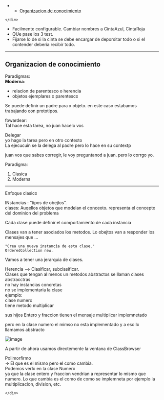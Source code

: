 <!DOCTYPE html>
<html>

<head>
  <meta charset="utf-8">
  <meta name="viewport" content="width=device-width, initial-scale=1.0">
  <title>Clase VIII</title>
  <link rel="stylesheet" href="https://stackedit.io/style.css" />
</head>

<body class="stackedit">
  <div class="stackedit__left">
    <div class="stackedit__toc">
      
<ul>
<li>
<ul>
<li><a href="#organizacion-de-conocimiento">Organizacion de conocimiento</a></li>
</ul>
</li>
</ul>

    </div>
  </div>
  <div class="stackedit__right">
    <div class="stackedit__html">
      <ul>
<li>Facilmente configurable. Cambiar nombres a CintaAzul, CintaRoja</li>
<li>QUe pase los 3 test.</li>
<li>Fijarse lo de si la cinta se debe encargar de deporsitar todo o si el contender deberia recibir todo.</li>
</ul>
<hr>
<h2 id="organizacion-de-conocimiento">Organizacion de conocimiento</h2>
<p>Paradigmas:<br>
<strong>Moderna</strong>:</p>
<ul>
<li>relacion de parentesco o herencia</li>
<li>objetos ejemplares o parentesco</li>
</ul>
<p>Se puede definir un padre para x objeto. en este caso estabamos trabajando con prototipos.</p>
<p>fowardear:<br>
Tal hace esta tarea, no juan hacelo vos</p>
<p>Delegar<br>
yo hago la tarea pero en otro contexto<br>
La ejecucuin se la delega al padre pero lo hace en su contextp</p>
<p>juan vos que sabes corregir, le voy preguntanod a juan. pero lo corrgo yo.</p>
<p>Paradigma:</p>
<ol>
<li>Clasica</li>
<li>Moderna</li>
</ol>
<hr>
<p>Enfoque clasico</p>
<p>INstancias : “tipos de obejtos”.<br>
clases: Auqellos objetos que modelan el conceoto. representa el concepto del dominion del problema</p>
<p>Cada clase puede definir el comportamiento de cada instancia</p>
<p>Clases van a tener asociados los metodos. Lo obejtos van a responder los mensajes que …</p>
<pre class=" language-smalltalk"><code class="prism  language-smalltalk"><span class="token comment">"Crea una nueva instancia de esta clase."</span>
OrderedCollection <span class="token keyword">new</span><span class="token punctuation">.</span> 
</code></pre>
<p>Vamos a tener una jerarquia de clases.</p>
<p>Herencia --&gt; Clasificar, subclasificar.<br>
Clases que tengan al menos un metodos abstractos se llaman clases abstracctras<br>
no hay instancias concretas<br>
no se implementaria la clase<br>
ejemplo:<br>
clase numero<br>
tiene metodo multiplicar</p>
<p>sus hijos Entero y fraccion tienen el mensaje multiplicar implemnetado</p>
<p>pero en la clase numero el mimso no esta implementado y a eso lo llamamos abstracto</p>
<p><img src="https://user-images.githubusercontent.com/30576222/97241135-eeadc700-17ce-11eb-8ed2-2e0967bf9dd4.png" alt="image"></p>
<p>A partir de ahora usamos directemente la ventana de ClassBrowser</p>
<p>Polimorfirmo<br>
=&gt; El que es el mismo pero el como cambia.<br>
Podemos verlo en la clase Numero<br>
ya que la clase entero y fraccion vendrian a representar lo mismo que numero. Lo que cambia es el como de como se implemneta por ejemplo la multiplicacion, division, etc.</p>

    </div>
  </div>
</body>

</html>

